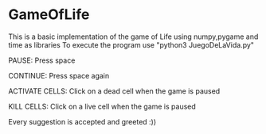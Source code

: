 # GameOfLife
This is a basic implementation of the game of Life using numpy,pygame and time as libraries 
To execute the program use "python3 JuegoDeLaVida.py"

PAUSE: Press space

CONTINUE: Press space again

ACTIVATE CELLS: Click on a dead cell when the game is paused

KILL CELLS: Click on a live cell when the game is paused

Every suggestion is accepted and greeted :))
